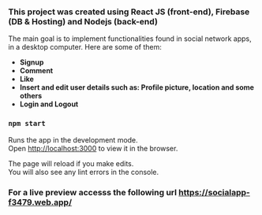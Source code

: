 
### This project was created using  React JS (front-end), Firebase (DB & Hosting) and Nodejs (back-end)

The main goal is to implement functionalities found in social network apps, in a desktop computer. Here are some of them:

* **Signup**
* **Comment**
* **Like**
* **Insert and edit user details such as: Profile picture, location and some others**
* **Login and Logout**

### `npm start` 

Runs the app in the development mode.<br />
Open [http://localhost:3000](http://localhost:3000) to view it in the browser.

The page will reload if you make edits.<br />
You will also see any lint errors in the console.
### For a live preview accesss the following url https://socialapp-f3479.web.app/

